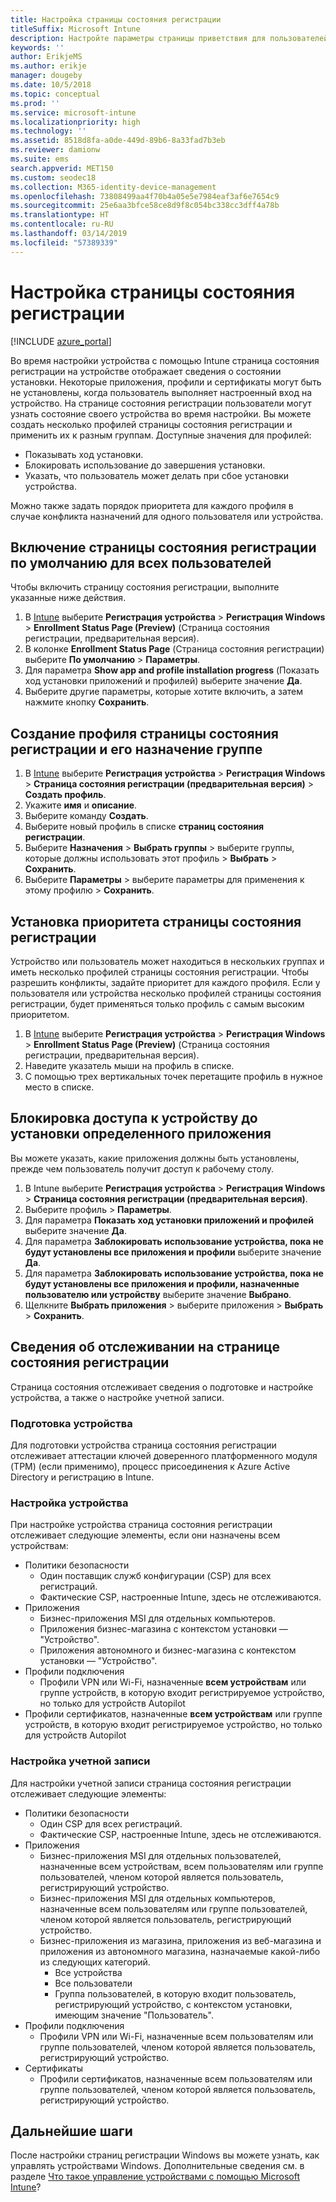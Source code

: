 ```yaml
---
title: Настройка страницы состояния регистрации
titleSuffix: Microsoft Intune
description: Настройте параметры страницы приветствия для пользователей, регистрирующих устройства Windows 10.
keywords: ''
author: ErikjeMS
ms.author: erikje
manager: dougeby
ms.date: 10/5/2018
ms.topic: conceptual
ms.prod: ''
ms.service: microsoft-intune
ms.localizationpriority: high
ms.technology: ''
ms.assetid: 8518d8fa-a0de-449d-89b6-8a33fad7b3eb
ms.reviewer: damionw
ms.suite: ems
search.appverid: MET150
ms.custom: seodec18
ms.collection: M365-identity-device-management
ms.openlocfilehash: 73808499aa4f70b4a05e5e7984eaf3af6e7654c9
ms.sourcegitcommit: 25e6aa3bfce58ce8d9f8c054bc338cc3dff4a78b
ms.translationtype: HT
ms.contentlocale: ru-RU
ms.lasthandoff: 03/14/2019
ms.locfileid: "57389339"
---
```

# <a name="set-up-an-enrollment-status-page"></a>Настройка страницы состояния регистрации
 
[!INCLUDE [azure_portal](./includes/azure_portal.md)]
 
Во время настройки устройства с помощью Intune страница состояния регистрации на устройстве отображает сведения о состоянии установки. Некоторые приложения, профили и сертификаты могут быть не установлены, когда пользователь выполняет настроенный вход на устройство. На странице состояния регистрации пользователи могут узнать состояние своего устройства во время настройки. Вы можете создать несколько профилей страницы состояния регистрации и применить их к разным группам. Доступные значения для профилей:
- Показывать ход установки.
- Блокировать использование до завершения установки.
- Указать, что пользователь может делать при сбое установки устройства.

Можно также задать порядок приоритета для каждого профиля в случае конфликта назначений для одного пользователя или устройства.

 
## <a name="turn-on-default-enrollment-status-page-for-all-users"></a>Включение страницы состояния регистрации по умолчанию для всех пользователей

Чтобы включить страницу состояния регистрации, выполните указанные ниже действия.
 
1. В [Intune](https://aka.ms/intuneportal) выберите **Регистрация устройства** > **Регистрация Windows** > **Enrollment Status Page (Preview)** (Страница состояния регистрации, предварительная версия).
2. В колонке **Enrollment Status Page** (Страница состояния регистрации) выберите **По умолчанию** > **Параметры**.
3. Для параметра **Show app and profile installation progress** (Показать ход установки приложений и профилей) выберите значение **Да**.
4. Выберите другие параметры, которые хотите включить, а затем нажмите кнопку **Сохранить**.

## <a name="create-enrollment-status-page-profile-and-assign-to-a-group"></a>Создание профиля страницы состояния регистрации и его назначение группе

1. В [Intune](https://aka.ms/intuneportal) выберите **Регистрация устройства** > **Регистрация Windows** > **Страница состояния регистрации (предварительная версия)** > **Создать профиль**.
2. Укажите **имя** и **описание**.
3. Выберите команду **Создать**.
4. Выберите новый профиль в списке **страниц состояния регистрации**.
5. Выберите **Назначения** > **Выбрать группы** > выберите группы, которые должны использовать этот профиль > **Выбрать** > **Сохранить**.
6. Выберите **Параметры** > выберите параметры для применения к этому профилю > **Сохранить**.

## <a name="set-the-enrollment-status-page-priority"></a>Установка приоритета страницы состояния регистрации

Устройство или пользователь может находиться в нескольких группах и иметь несколько профилей страницы состояния регистрации. Чтобы разрешить конфликты, задайте приоритет для каждого профиля. Если у пользователя или устройства несколько профилей страницы состояния регистрации, будет применяться только профиль с самым высоким приоритетом.

1. В [Intune](https://aka.ms/intuneportal) выберите **Регистрация устройства** > **Регистрация Windows** > **Enrollment Status Page (Preview)** (Страница состояния регистрации, предварительная версия).
2. Наведите указатель мыши на профиль в списке.
3. С помощью трех вертикальных точек перетащите профиль в нужное место в списке.

## <a name="block-access-to-a-device-until-a-specific-application-is-installed"></a>Блокировка доступа к устройству до установки определенного приложения

Вы можете указать, какие приложения должны быть установлены, прежде чем пользователь получит доступ к рабочему столу.

1. В Intune выберите **Регистрация устройства** > **Регистрация Windows** > **Страница состояния регистрации (предварительная версия)**.
2. Выберите профиль > **Параметры**.
3. Для параметра **Показать ход установки приложений и профилей** выберите значение **Да**.
4. Для параметра **Заблокировать использование устройства, пока не будут установлены все приложения и профили** выберите значение **Да**.
5. Для параметра **Заблокировать использование устройства, пока не будут установлены все приложения и профили, назначенные пользователю или устройству** выберите значение **Выбрано**.
 6. Щелкните **Выбрать приложения** > выберите приложения > **Выбрать** > **Сохранить**.

## <a name="enrollment-status-page-tracking-information"></a>Сведения об отслеживании на странице состояния регистрации

Страница состояния отслеживает сведения о подготовке и настройке устройства, а также о настройке учетной записи.

### <a name="device-preparation"></a>Подготовка устройства

Для подготовки устройства страница состояния регистрации отслеживает аттестации ключей доверенного платформенного модуля (TPM) (если применимо), процесс присоединения к Azure Active Directory и регистрацию в Intune.

### <a name="device-setup"></a>Настройка устройства

При настройке устройства страница состояния регистрации отслеживает следующие элементы, если они назначены всем устройствам:
- Политики безопасности
    - Один поставщик служб конфигурации (CSP) для всех регистраций.
    - Фактические CSP, настроенные Intune, здесь не отслеживаются.
- Приложения
    - Бизнес-приложения MSI для отдельных компьютеров.
    - Приложения бизнес-магазина с контекстом установки — "Устройство".
    - Приложения автономного и бизнес-магазина с контекстом установки — "Устройство".
- Профили подключения
    - Профили VPN или Wi-Fi, назначенные **всем устройствам** или группе устройств, в которую входит регистрируемое устройство, но только для устройств Autopilot
- Профили сертификатов, назначенные **всем устройствам** или группе устройств, в которую входит регистрируемое устройство, но только для устройств Autopilot

### <a name="account-setup"></a>Настройка учетной записи
Для настройки учетной записи страница состояния регистрации отслеживает следующие элементы:
- Политики безопасности
    - Один CSP для всех регистраций.
    - Фактические CSP, настроенные Intune, здесь не отслеживаются.
- Приложения
    - Бизнес-приложения MSI для отдельных пользователей, назначенные всем устройствам, всем пользователям или группе пользователей, членом которой является пользователь, регистрирующий устройство.
    - Бизнес-приложения MSI для отдельных компьютеров, назначенные всем пользователям или группе пользователей, членом которой является пользователь, регистрирующий устройство.
    - Бизнес-приложения из магазина, приложения из веб-магазина и приложения из автономного магазина, назначаемые какой-либо из следующих категорий.
        - Все устройства
        - Все пользователи
        - Группа пользователей, в которую входит пользователь, регистрирующий устройство, с контекстом установки, имеющим значение "Пользователь".
- Профили подключения
    - Профили VPN или Wi-Fi, назначенные всем пользователям или группе пользователей, членом которой является пользователь, регистрирующий устройство.
- Сертификаты
    - Профили сертификатов, назначенные всем пользователям или группе пользователей, членом которой является пользователь, регистрирующий устройство.

## <a name="next-steps"></a>Дальнейшие шаги
После настройки страниц регистрации Windows вы можете узнать, как управлять устройствами Windows. Дополнительные сведения см. в разделе [Что такое управление устройствами с помощью Microsoft Intune](https://docs.microsoft.com/intune/device-management)?

